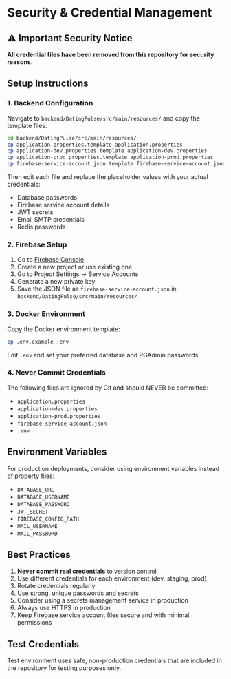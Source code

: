 # Security & Credential Management

## ⚠️ Important Security Notice

**All credential files have been removed from this repository for security reasons.** 

## Setup Instructions

### 1. Backend Configuration

Navigate to `backend/DatingPulse/src/main/resources/` and copy the template files:

```bash
cd backend/DatingPulse/src/main/resources/
cp application.properties.template application.properties
cp application-dev.properties.template application-dev.properties
cp application-prod.properties.template application-prod.properties
cp firebase-service-account.json.template firebase-service-account.json
```

Then edit each file and replace the placeholder values with your actual credentials:
- Database passwords
- Firebase service account details
- JWT secrets
- Email SMTP credentials
- Redis passwords

### 2. Firebase Setup

1. Go to [Firebase Console](https://console.firebase.google.com/)
2. Create a new project or use existing one
3. Go to Project Settings → Service Accounts
4. Generate a new private key
5. Save the JSON file as `firebase-service-account.json` in `backend/DatingPulse/src/main/resources/`

### 3. Docker Environment

Copy the Docker environment template:

```bash
cp .env.example .env
```

Edit `.env` and set your preferred database and PGAdmin passwords.

### 4. Never Commit Credentials

The following files are ignored by Git and should NEVER be committed:
- `application.properties`
- `application-dev.properties` 
- `application-prod.properties`
- `firebase-service-account.json`
- `.env`

## Environment Variables

For production deployments, consider using environment variables instead of property files:

- `DATABASE_URL`
- `DATABASE_USERNAME`
- `DATABASE_PASSWORD`
- `JWT_SECRET`
- `FIREBASE_CONFIG_PATH`
- `MAIL_USERNAME`
- `MAIL_PASSWORD`

## Best Practices

1. **Never commit real credentials** to version control
2. Use different credentials for each environment (dev, staging, prod)
3. Rotate credentials regularly
4. Use strong, unique passwords and secrets
5. Consider using a secrets management service in production
6. Always use HTTPS in production
7. Keep Firebase service account files secure and with minimal permissions

## Test Credentials

Test environment uses safe, non-production credentials that are included in the repository for testing purposes only.
